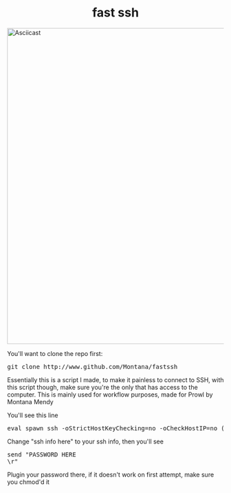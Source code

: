 <h1 align="center">fast ssh</h1>

<a href="https://asciinema.org/a/ar205lqm6pnp4nlta5i84jm6h" target="_blank"><img src="https://asciinema.org/a/ar205lqm6pnp4nlta5i84jm6h" alt="Asciicast" width="734"/></a>
</p></a>


You'll want to clone the repo first:
<pre>git clone http://www.github.com/Montana/fastssh</pre>

Essentially this is a script I made, to make it painless to connect to SSH, with this script though,
make sure you're the only that has access to the computer. This is mainly used for workflow purposes, 
made for Prowl by Montana Mendy

You'll see this line

<pre>eval spawn ssh -oStrictHostKeyChecking=no -oCheckHostIP=no (ssh info here)</pre>

Change "ssh info here" to your ssh info, then you'll see 

<pre>send "PASSWORD HERE
\r"</pre>

Plugin your password there, if it doesn't work on first attempt, make sure you chmod'd it 
